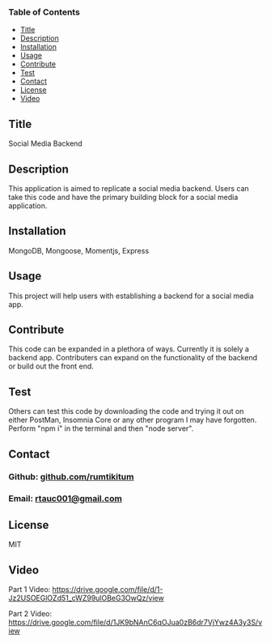 ### Table of Contents
- [Title](#Title)
- [Description](#description)
- [Installation](#installation)
- [Usage](#usage)
- [Contribute](#contribute)
- [Test](#test)
- [Contact](#contact)
- [License](#license)
- [Video](#video)

## Title

Social Media Backend

## Description

This application is aimed to replicate a social media backend. Users can take this code and have the primary building block for a social media application.

## Installation

MongoDB, Mongoose, Momentjs, Express

## Usage

This project will help users with establishing a backend for a social media app.

## Contribute

This code can be expanded in a plethora of ways. Currently it is solely a backend app. Contributers can expand on the functionality of the backend or build out the front end.

## Test

Others can test this code by downloading the code and trying it out on either PostMan, Insomnia Core or any other program I may have forgotten. Perform "npm i" in the terminal and then "node server".

## Contact

 ### Github: [github.com/rumtikitum](https://github.com/rumtikitum)

 ### Email: [rtauc001@gmail.com](mailto:rtauc001@gmail.com?subject=[GitHub])

## License

MIT

## Video

Part 1 Video:
https://drive.google.com/file/d/1-Jz2USOEGlOZd51_cWZ99ulOBeG3OwQz/view
 
Part 2 Video:
https://drive.google.com/file/d/1JK9bNAnC6qOJua0zB6dr7VjYwz4A3y3S/view